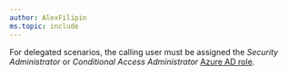 ```yaml
---
author: AlexFilipin
ms.topic: include
---
```


For delegated scenarios, the calling user must be assigned the *Security Administrator* or *Conditional Access Administrator* [Azure AD role](/azure/active-directory/roles/permissions-reference?toc=%2Fgraph%2Ftoc.json).
